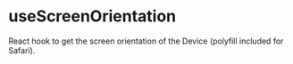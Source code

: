 # useScreenOrientation
React hook to get the screen orientation of the Device (polyfill included for Safari).
